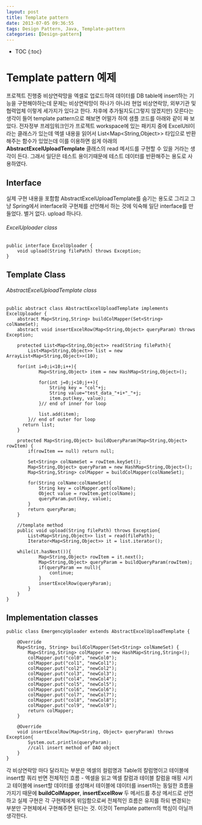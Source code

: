 ```yaml
---
layout: post
title: Template pattern
date: 2013-07-05 09:36:55
tags: Design Pattern, Java, Template-pattern
categories: [Design-pattern]
---
```


* TOC
{:toc}

# Template pattern 예제
프로젝트 진행중 비상연락망을 엑셀로 업로드하여 데이터를 DB table에 insert하는 기능을 구현해야하는데 문제는 비상연락망이 하나가 아니라 현업 비상연락망, 외부기관 및 협력업체 이렇게 세가지가 있다고 한다. 차후에 추가될지도(그렇지 않겠지만) 모른다는 생각이 들어  template pattern으로 해보면 어떨가 하여 샘플 코드를 아래와 같이 짜 보았다. 전자정부 프레임워크인가 프로젝트 workspace에 있는 패키지 중에 ExcelUtil이라는 클래스가 있는데 엑셀 내용을 읽어서 List<Map<String,Object>> 타입으로 반환해주는 함수가 있었는데 이를 이용하면 쉽게 아래의 **AbstractExcelUploadTemplate** 클래스의 read 메서드를 구현할 수 있을 거라는 생각이 든다. 그래서 일단은 테스트 용이기때문에 테스트 데이터를 반환해주는 용도로 사용하였다.

## Interface
실제 구현 내용을 포함함 AbstractExcelUploadTemplate를 숨기는 용도로 그리고 그냥 Spring에서 interface와 구현체를 선언해서 하는 것에 익숙해 일단 interface를 만들었다. 별거 없다. upload 하나다.

###### ExcelUploader class
```
public interface ExcelUploader {
	void upload(String filePath) throws Exception;
}
```

## Template Class

###### AbstractExcelUploadTemplate class
```
public abstract class AbstractExcelUploadTemplate implements ExcelUploader {
	abstract Map<String,String> buildColMapper(Set<String> colNameSet);
	abstract void insertExcelRow(Map<String,Object> queryParam) throws Exception;

	protected List<Map<String,Object>> read(String filePath){
		List<Map<String,Object>> list = new ArrayList<Map<String,Object>>(10);

    for(int i=0;i<10;i++){
			Map<String,Object> item = new HashMap<String,Object>();

			for(int j=0;j<10;j++){
				String key = "col"+j;
				String value="test_data_"+i+"_"+j;
				item.put(key, value);
			}// end of inner for loop

			list.add(item);
		}// end of outer for loop
	  return list;
	}

	protected Map<String,Object> buildQueryParam(Map<String,Object> rowItem) {
		if(rowItem == null) return null;

		Set<String> colNameSet = rowItem.keySet();
		Map<String,Object> queryParam = new HashMap<String,Object>();
		Map<String,String> colMapper = buildColMapper(colNameSet);

		for(String colName:colNameSet){
			String key = colMapper.get(colName);
			Object value = rowItem.get(colName);
			queryParam.put(key, value);
		}
		return queryParam;
	}

	//template method
	public void upload(String filePath) throws Exception{
		List<Map<String,Object>> list = read(filePath);
		Iterator<Map<String,Object>> it = list.iterator();

    while(it.hasNext()){
			Map<String,Object> rowItem = it.next();
			Map<String,Object> queryParam = buildQueryParam(rowItem);
			if(queryParam == null){
				continue;
			}
			insertExcelRow(queryParam);
		}
	}
}
```

## Implementation classes

```
public class EmergencyUploader extends AbstractExcelUploadTemplate {

	@Override
	Map<String, String> buildColMapper(Set<String> colNameSet) {
		Map<String,String> colMapper = new HashMap<String,String>();
		colMapper.put("col0", "newCol0");
		colMapper.put("col1", "newCol1");
		colMapper.put("col2", "newCol2");
		colMapper.put("col3", "newCol3");
		colMapper.put("col4", "newCol4");
		colMapper.put("col5", "newCol5");
		colMapper.put("col6", "newCol6");
		colMapper.put("col7", "newCol7");
		colMapper.put("col8", "newCol8");
		colMapper.put("col9", "newCol9");
		return colMapper;
	}

	@Override
	void insertExcelRow(Map<String, Object> queryParam) throws Exception{
		System.out.println(queryParam);
		//call insert method of DAO object
	}
}
```

각 비상연락망 마다 달라지는 부분은 엑셀의 컬럼명과 Table의 칼럼명이고 테이블에 insert할 쿼리 반면  전체적인 흐름 - 엑셀을 읽고 엑셀 칼럼과 테이블 칼럼을 매핑 시키고 테이블에 insert할 데이터를 생성해서 테이블에 데이터를 insert하는 동일한 흐름을 가지기 때문에 **buildColMapper**, **insertExcelRow** 두 메서드를 추상 메서드로 선언하고 실제 구현은 각 구현체에게 위임함으로써 전체적인 흐름은 유지를 하되 변경되는 부분만 구현체에서 구현해주면 된다는 것. 이것이 Template pattern의 핵심이 아닐까 생각한다.
